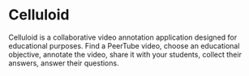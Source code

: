 # Celluloid

Celluloid is a collaborative video annotation application designed for educational purposes.  Find a PeerTube video, choose an educational objective, annotate the video, share it with your students, collect their answers, answer their questions.
